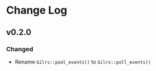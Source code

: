 Change Log
==========

v0.2.0
------

### Changed

- Rename `Gilrs::pool_events()` to `Gilrs::poll_events()`
